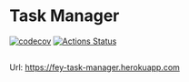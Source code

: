 # Task Manager
[![codecov](https://codecov.io/gh/fey/php-project-lvl4/branch/master/graph/badge.svg)](https://codecov.io/gh/fey/php-project-lvl4)
[![Actions Status](https://github.com/fey/php-project-lvl4/workflows/Master/badge.svg)](https://github.com/{owner}/{repo}/actions)
##

Url: https://fey-task-manager.herokuapp.com

